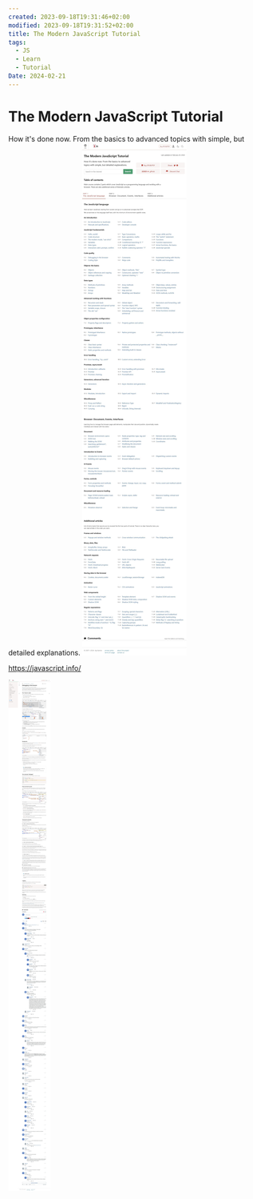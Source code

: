 ```yaml
---
created: 2023-09-18T19:31:46+02:00
modified: 2023-09-18T19:31:52+02:00
title: The Modern JavaScript Tutorial
tags:
  - JS
  - Learn
  - Tutorial
Date: 2024-02-21
---
```


# 
# The Modern JavaScript Tutorial
How it's done now. From the basics to advanced topics with simple, but detailed explanations.
![](../_asset/2023-09-18_ModernJavaScriptTutorial_image_1.jpg)

<https://javascript.info/>

![](../_asset/2023-09-18_ModernJavaScriptTutorial_image_2.jpg)
